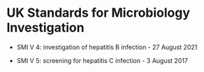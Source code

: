 # UK Standards for Microbiology Investigation

* SMI V 4: investigation of hepatitis B infection - 27 August 2021 

* SMI V 5: screening for hepatitis C infection - 3 August 2017 
